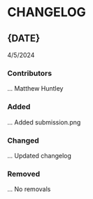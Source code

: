 # CHANGELOG

## {DATE}
4/5/2024
### Contributors
...
Matthew Huntley

### Added
...
Added submission.png

### Changed
... 
Updated changelog

### Removed
...
No removals

